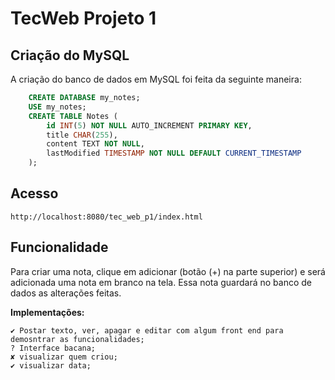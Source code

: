 # TecWeb Projeto 1

## Criação do MySQL

A criação do banco de dados em MySQL foi feita da seguinte maneira:

``` sql
    CREATE DATABASE my_notes;
    USE my_notes;
    CREATE TABLE Notes (
        id INT(5) NOT NULL AUTO_INCREMENT PRIMARY KEY,
        title CHAR(255),
        content TEXT NOT NULL,
        lastModified TIMESTAMP NOT NULL DEFAULT CURRENT_TIMESTAMP
    );
```

## Acesso

    http://localhost:8080/tec_web_p1/index.html
 
## Funcionalidade

Para criar uma nota, clique em adicionar (botão (+) na parte superior) e será adicionada uma nota em branco na tela. Essa nota guardará no banco de dados as alterações feitas.

**Implementações:**

`✔ Postar texto, ver, apagar e editar com algum front end para demosntrar as funcionalidades;`<br>
`? Interface bacana;`<br>
`✘ visualizar quem criou;`<br>
`✔ visualizar data;`
